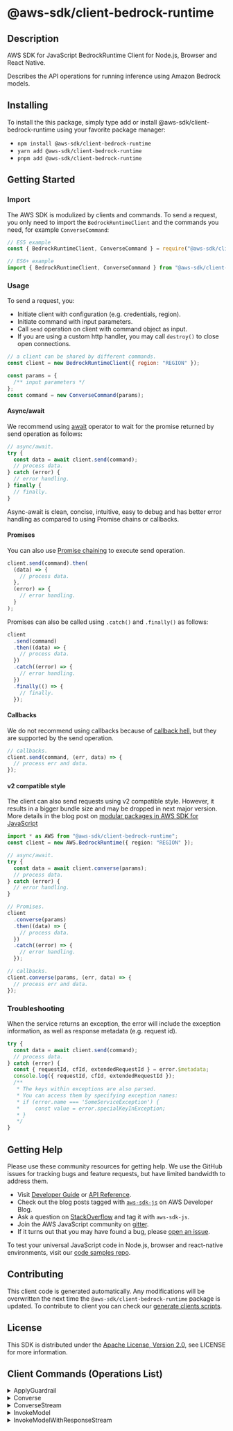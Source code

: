 <!-- generated file, do not edit directly -->

# @aws-sdk/client-bedrock-runtime

## Description

AWS SDK for JavaScript BedrockRuntime Client for Node.js, Browser and React Native.

<p>Describes the API operations for running inference using Amazon Bedrock models.</p>

## Installing

To install the this package, simply type add or install @aws-sdk/client-bedrock-runtime
using your favorite package manager:

- `npm install @aws-sdk/client-bedrock-runtime`
- `yarn add @aws-sdk/client-bedrock-runtime`
- `pnpm add @aws-sdk/client-bedrock-runtime`

## Getting Started

### Import

The AWS SDK is modulized by clients and commands.
To send a request, you only need to import the `BedrockRuntimeClient` and
the commands you need, for example `ConverseCommand`:

```js
// ES5 example
const { BedrockRuntimeClient, ConverseCommand } = require("@aws-sdk/client-bedrock-runtime");
```

```ts
// ES6+ example
import { BedrockRuntimeClient, ConverseCommand } from "@aws-sdk/client-bedrock-runtime";
```

### Usage

To send a request, you:

- Initiate client with configuration (e.g. credentials, region).
- Initiate command with input parameters.
- Call `send` operation on client with command object as input.
- If you are using a custom http handler, you may call `destroy()` to close open connections.

```js
// a client can be shared by different commands.
const client = new BedrockRuntimeClient({ region: "REGION" });

const params = {
  /** input parameters */
};
const command = new ConverseCommand(params);
```

#### Async/await

We recommend using [await](https://developer.mozilla.org/en-US/docs/Web/JavaScript/Reference/Operators/await)
operator to wait for the promise returned by send operation as follows:

```js
// async/await.
try {
  const data = await client.send(command);
  // process data.
} catch (error) {
  // error handling.
} finally {
  // finally.
}
```

Async-await is clean, concise, intuitive, easy to debug and has better error handling
as compared to using Promise chains or callbacks.

#### Promises

You can also use [Promise chaining](https://developer.mozilla.org/en-US/docs/Web/JavaScript/Guide/Using_promises#chaining)
to execute send operation.

```js
client.send(command).then(
  (data) => {
    // process data.
  },
  (error) => {
    // error handling.
  }
);
```

Promises can also be called using `.catch()` and `.finally()` as follows:

```js
client
  .send(command)
  .then((data) => {
    // process data.
  })
  .catch((error) => {
    // error handling.
  })
  .finally(() => {
    // finally.
  });
```

#### Callbacks

We do not recommend using callbacks because of [callback hell](http://callbackhell.com/),
but they are supported by the send operation.

```js
// callbacks.
client.send(command, (err, data) => {
  // process err and data.
});
```

#### v2 compatible style

The client can also send requests using v2 compatible style.
However, it results in a bigger bundle size and may be dropped in next major version. More details in the blog post
on [modular packages in AWS SDK for JavaScript](https://aws.amazon.com/blogs/developer/modular-packages-in-aws-sdk-for-javascript/)

```ts
import * as AWS from "@aws-sdk/client-bedrock-runtime";
const client = new AWS.BedrockRuntime({ region: "REGION" });

// async/await.
try {
  const data = await client.converse(params);
  // process data.
} catch (error) {
  // error handling.
}

// Promises.
client
  .converse(params)
  .then((data) => {
    // process data.
  })
  .catch((error) => {
    // error handling.
  });

// callbacks.
client.converse(params, (err, data) => {
  // process err and data.
});
```

### Troubleshooting

When the service returns an exception, the error will include the exception information,
as well as response metadata (e.g. request id).

```js
try {
  const data = await client.send(command);
  // process data.
} catch (error) {
  const { requestId, cfId, extendedRequestId } = error.$metadata;
  console.log({ requestId, cfId, extendedRequestId });
  /**
   * The keys within exceptions are also parsed.
   * You can access them by specifying exception names:
   * if (error.name === 'SomeServiceException') {
   *     const value = error.specialKeyInException;
   * }
   */
}
```

## Getting Help

Please use these community resources for getting help.
We use the GitHub issues for tracking bugs and feature requests, but have limited bandwidth to address them.

- Visit [Developer Guide](https://docs.aws.amazon.com/sdk-for-javascript/v3/developer-guide/welcome.html)
  or [API Reference](https://docs.aws.amazon.com/AWSJavaScriptSDK/v3/latest/index.html).
- Check out the blog posts tagged with [`aws-sdk-js`](https://aws.amazon.com/blogs/developer/tag/aws-sdk-js/)
  on AWS Developer Blog.
- Ask a question on [StackOverflow](https://stackoverflow.com/questions/tagged/aws-sdk-js) and tag it with `aws-sdk-js`.
- Join the AWS JavaScript community on [gitter](https://gitter.im/aws/aws-sdk-js-v3).
- If it turns out that you may have found a bug, please [open an issue](https://github.com/aws/aws-sdk-js-v3/issues/new/choose).

To test your universal JavaScript code in Node.js, browser and react-native environments,
visit our [code samples repo](https://github.com/aws-samples/aws-sdk-js-tests).

## Contributing

This client code is generated automatically. Any modifications will be overwritten the next time the `@aws-sdk/client-bedrock-runtime` package is updated.
To contribute to client you can check our [generate clients scripts](https://github.com/aws/aws-sdk-js-v3/tree/main/scripts/generate-clients).

## License

This SDK is distributed under the
[Apache License, Version 2.0](http://www.apache.org/licenses/LICENSE-2.0),
see LICENSE for more information.

## Client Commands (Operations List)

<details>
<summary>
ApplyGuardrail
</summary>

[Command API Reference](https://docs.aws.amazon.com/AWSJavaScriptSDK/v3/latest/client/bedrock-runtime/command/ApplyGuardrailCommand/) / [Input](https://docs.aws.amazon.com/AWSJavaScriptSDK/v3/latest/Package/-aws-sdk-client-bedrock-runtime/Interface/ApplyGuardrailCommandInput/) / [Output](https://docs.aws.amazon.com/AWSJavaScriptSDK/v3/latest/Package/-aws-sdk-client-bedrock-runtime/Interface/ApplyGuardrailCommandOutput/)

</details>
<details>
<summary>
Converse
</summary>

[Command API Reference](https://docs.aws.amazon.com/AWSJavaScriptSDK/v3/latest/client/bedrock-runtime/command/ConverseCommand/) / [Input](https://docs.aws.amazon.com/AWSJavaScriptSDK/v3/latest/Package/-aws-sdk-client-bedrock-runtime/Interface/ConverseCommandInput/) / [Output](https://docs.aws.amazon.com/AWSJavaScriptSDK/v3/latest/Package/-aws-sdk-client-bedrock-runtime/Interface/ConverseCommandOutput/)

</details>
<details>
<summary>
ConverseStream
</summary>

[Command API Reference](https://docs.aws.amazon.com/AWSJavaScriptSDK/v3/latest/client/bedrock-runtime/command/ConverseStreamCommand/) / [Input](https://docs.aws.amazon.com/AWSJavaScriptSDK/v3/latest/Package/-aws-sdk-client-bedrock-runtime/Interface/ConverseStreamCommandInput/) / [Output](https://docs.aws.amazon.com/AWSJavaScriptSDK/v3/latest/Package/-aws-sdk-client-bedrock-runtime/Interface/ConverseStreamCommandOutput/)

</details>
<details>
<summary>
InvokeModel
</summary>

[Command API Reference](https://docs.aws.amazon.com/AWSJavaScriptSDK/v3/latest/client/bedrock-runtime/command/InvokeModelCommand/) / [Input](https://docs.aws.amazon.com/AWSJavaScriptSDK/v3/latest/Package/-aws-sdk-client-bedrock-runtime/Interface/InvokeModelCommandInput/) / [Output](https://docs.aws.amazon.com/AWSJavaScriptSDK/v3/latest/Package/-aws-sdk-client-bedrock-runtime/Interface/InvokeModelCommandOutput/)

</details>
<details>
<summary>
InvokeModelWithResponseStream
</summary>

[Command API Reference](https://docs.aws.amazon.com/AWSJavaScriptSDK/v3/latest/client/bedrock-runtime/command/InvokeModelWithResponseStreamCommand/) / [Input](https://docs.aws.amazon.com/AWSJavaScriptSDK/v3/latest/Package/-aws-sdk-client-bedrock-runtime/Interface/InvokeModelWithResponseStreamCommandInput/) / [Output](https://docs.aws.amazon.com/AWSJavaScriptSDK/v3/latest/Package/-aws-sdk-client-bedrock-runtime/Interface/InvokeModelWithResponseStreamCommandOutput/)

</details>

